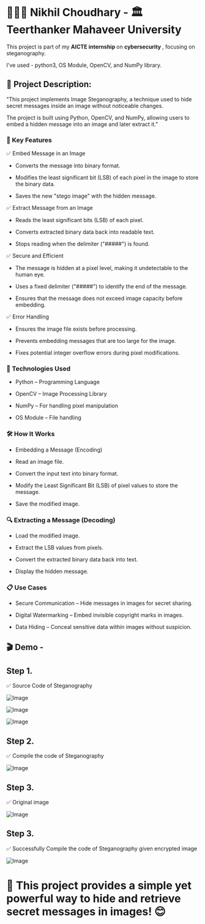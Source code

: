 # 👨🏻‍💻 Nikhil Choudhary - 🏛️ Teerthanker Mahaveer University 

This project is part of my <b> AICTE internship </b> on <b> cybersecurity </b>, focusing on steganography.

I've used - python3, OS Module, OpenCV, and NumPy library.

## 🎯 Project Description:
"This project implements Image Steganography, a technique used to hide secret messages inside an image without noticeable changes. 

The project is built using Python, OpenCV, and NumPy, allowing users to embed a hidden message into an image and later extract it."

### 🔑 Key Features

✅ Embed Message in an Image

* Converts the message into binary format.

* Modifies the least significant bit (LSB) of each pixel in the image to store the binary data.

* Saves the new "stego image" with the hidden message.

✅ Extract Message from an Image

* Reads the least significant bits (LSB) of each pixel.

* Converts extracted binary data back into readable text.

* Stops reading when the delimiter ("#####") is found.

✅ Secure and Efficient

* The message is hidden at a pixel level, making it undetectable to the human eye.

* Uses a fixed delimiter ("#####") to identify the end of the message.

* Ensures that the message does not exceed image capacity before embedding.

✅ Error Handling

* Ensures the image file exists before processing.

* Prevents embedding messages that are too large for the image.

* Fixes potential integer overflow errors during pixel modifications.

###  📌 Technologies Used

* Python – Programming Language

* OpenCV – Image Processing Library

* NumPy – For handling pixel manipulation

* OS Module – File handling

###  🛠️ How It Works

* Embedding a Message (Encoding)

* Read an image file.

* Convert the input text into binary format.

* Modify the Least Significant Bit (LSB) of pixel values to store the message.

* Save the modified image.

###  🔍 Extracting a Message (Decoding)

* Load the modified image.

* Extract the LSB values from pixels.

* Convert the extracted binary data back into text.

* Display the hidden message.

### 📋 Use Cases

* Secure Communication – Hide messages in images for secret sharing.

* Digital Watermarking – Embed invisible copyright marks in images.

* Data Hiding – Conceal sensitive data within images without suspicion.

## 🎬 Demo -

## Step 1.
 ✅ Source Code of Steganography
 
![Image](https://github.com/user-attachments/assets/1ef41f4c-926c-447d-a6a7-6462b4e2990d)

![Image](https://github.com/user-attachments/assets/8eae251d-a868-4a1c-8f6b-f8071d92c056)

![Image](https://github.com/user-attachments/assets/f746eb8c-e055-4ba3-891b-f167a9c6d095)

## Step 2.
 ✅ Compile the code of Steganography

 ![Image](https://github.com/user-attachments/assets/2f6a2be9-8857-4df5-bca7-c0d6f4f9181f)

 ## Step 3.
 
 ✅ Original image
 
![Image](https://github.com/user-attachments/assets/a27bff92-0e47-491e-9584-833d3c6e5192)

 ## Step 3.
 
 ✅ Successfully Compile the code of Steganography given encrypted image

 ![Image](https://github.com/user-attachments/assets/67068940-101e-4c1c-8f7d-3485da84e863)

# 🚀 This project provides a simple yet powerful way to hide and retrieve secret messages in images! 😊
